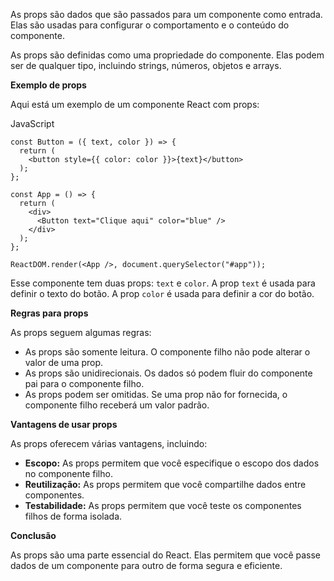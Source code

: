 As props são dados que são passados para um componente como entrada. Elas são usadas para configurar o comportamento e o conteúdo do componente.

As props são definidas como uma propriedade do componente. Elas podem ser de qualquer tipo, incluindo strings, números, objetos e arrays.

**Exemplo de props**

Aqui está um exemplo de um componente React com props:

JavaScript

```
const Button = ({ text, color }) => {
  return (
    <button style={{ color: color }}>{text}</button>
  );
};

const App = () => {
  return (
    <div>
      <Button text="Clique aqui" color="blue" />
    </div>
  );
};

ReactDOM.render(<App />, document.querySelector("#app"));
```

Esse componente tem duas props: `text` e `color`. A prop `text` é usada para definir o texto do botão. A prop `color` é usada para definir a cor do botão.

**Regras para props**

As props seguem algumas regras:

- As props são somente leitura. O componente filho não pode alterar o valor de uma prop.
- As props são unidirecionais. Os dados só podem fluir do componente pai para o componente filho.
- As props podem ser omitidas. Se uma prop não for fornecida, o componente filho receberá um valor padrão.

**Vantagens de usar props**

As props oferecem várias vantagens, incluindo:

- **Escopo:** As props permitem que você especifique o escopo dos dados no componente filho.
- **Reutilização:** As props permitem que você compartilhe dados entre componentes.
- **Testabilidade:** As props permitem que você teste os componentes filhos de forma isolada.

**Conclusão**

As props são uma parte essencial do React. Elas permitem que você passe dados de um componente para outro de forma segura e eficiente.